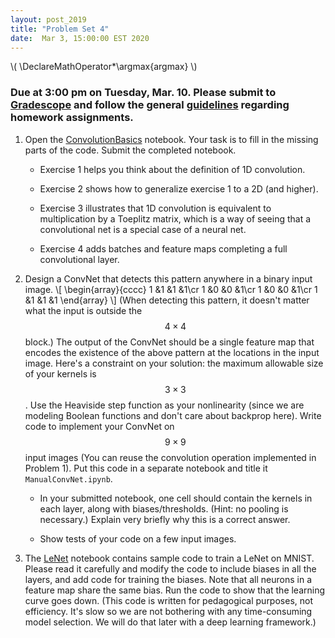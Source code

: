 ```yaml
---
layout: post_2019
title: "Problem Set 4"
date:  Mar 3, 15:00:00 EST 2020
---
```

\\(
\DeclareMathOperator*\argmax{argmax}
\\)

### Due at 3:00 pm on Tuesday, Mar. 10. Please submit to [Gradescope](https://www.gradescope.com/courses/87954/assignments/377110) and follow the general [guidelines](https://cos485.github.io/2020/02/03/homework-guidelines.html) regarding homework assignments.

1. Open the [ConvolutionBasics](https://colab.research.google.com/drive/1Uq7ofdLl9CkceFJi5ZIrr1wjz8g9ljbD) notebook. Your task is to fill in the missing parts of the code.  Submit the completed notebook.
   - Exercise 1 helps you think about the definition of 1D convolution.

   - Exercise 2 shows how to generalize exercise 1 to a 2D (and higher).

   - Exercise 3 illustrates that 1D convolution is equivalent to multiplication by a Toeplitz matrix, which is a way of seeing that a convolutional net is a special case of a neural net. 

   - Exercise 4 adds batches and feature maps completing a full convolutional layer.
   
2. Design a ConvNet that detects this pattern anywhere in a binary input image.
\\[
\begin{array}{cccc}
1 &1 &1 &1\cr
1 &0 &0 &1\cr
1 &0 &0 &1\cr
1 &1 &1 &1
\end{array}
\\]
(When detecting this pattern, it doesn't matter what the input is outside the $$4\times 4$$ block.)
The output of the ConvNet should be a single feature map that encodes the existence of the above pattern at the locations in the input image.  Here's a constraint on your solution: the maximum allowable size of your kernels is $$3\times 3$$.  Use the Heaviside step function as your nonlinearity (since we are modeling Boolean functions and don't care about backprop here). Write code to implement your ConvNet on $$9\times 9$$ input images (You can reuse the convolution operation implemented in Problem 1). Put this code in a separate notebook and title it `ManualConvNet.ipynb`.

   - In your submitted notebook, one cell should contain the kernels in each layer, along with biases/thresholds. (Hint: no pooling is necessary.)  Explain very briefly why this is a correct answer.
 
   - Show tests of your code on a few input images.

3. The [LeNet](https://colab.research.google.com/drive/1Neif4TvzrHj9NUEaoZS2Y24HX5tVZFxo) notebook contains sample code to train a LeNet on MNIST. Please read it carefully and modify the code to include biases in all the layers, and add code for training the biases. Note that all neurons in a feature map share the same bias. Run the code to show that the learning curve goes down. (This code is written for pedagogical purposes, not efficiency. It's slow so we are not bothering with any time-consuming model selection.  We will do that later with a deep learning framework.)
